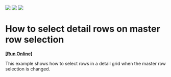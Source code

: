 <!-- default badges list -->
![](https://img.shields.io/endpoint?url=https://codecentral.devexpress.com/api/v1/VersionRange/128542373/15.1.4%2B)
[![](https://img.shields.io/badge/Open_in_DevExpress_Support_Center-FF7200?style=flat-square&logo=DevExpress&logoColor=white)](https://supportcenter.devexpress.com/ticket/details/E355)
[![](https://img.shields.io/badge/📖_How_to_use_DevExpress_Examples-e9f6fc?style=flat-square)](https://docs.devexpress.com/GeneralInformation/403183)
<!-- default badges end -->
# How to select detail rows on master row selection
<!-- run online -->
**[[Run Online]](https://codecentral.devexpress.com/e355/)**
<!-- run online end -->


<p>This example shows how to select rows in a detail grid when the master row selection is changed.</p>

<br/>


